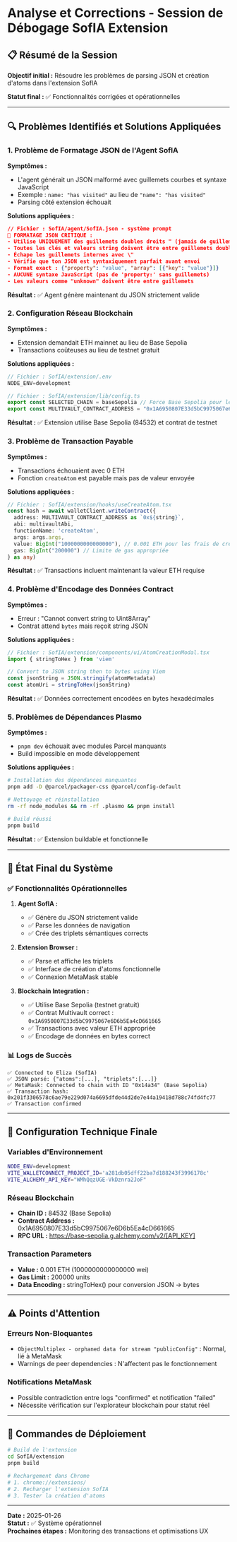 # Analyse et Corrections - Session de Débogage SofIA Extension

## 📋 Résumé de la Session

**Objectif initial :** Résoudre les problèmes de parsing JSON et création d'atoms dans l'extension SofIA

**Statut final :** ✅ Fonctionnalités corrigées et opérationnelles

---

## 🔍 Problèmes Identifiés et Solutions Appliquées

### 1. **Problème de Formatage JSON de l'Agent SofIA**

**Symptômes :**
- L'agent générait un JSON malformé avec guillemets courbes et syntaxe JavaScript
- Exemple : `name: "has visited"` au lieu de `"name": "has visited"`
- Parsing côté extension échouait

**Solutions appliquées :**
```json
// Fichier : SofIA/agent/SofIA.json - système prompt
🚨 FORMATAGE JSON CRITIQUE :
- Utilise UNIQUEMENT des guillemets doubles droits " (jamais de guillemets courbes ou simples)
- Toutes les clés et valeurs string doivent être entre guillemets doubles
- Échape les guillemets internes avec \"
- Vérifie que ton JSON est syntaxiquement parfait avant envoi
- Format exact : {"property": "value", "array": [{"key": "value"}]}
- AUCUNE syntaxe JavaScript (pas de 'property:' sans guillemets)
- Les valeurs comme "unknown" doivent être entre guillemets
```

**Résultat :** ✅ Agent génère maintenant du JSON strictement valide

### 2. **Configuration Réseau Blockchain**

**Symptômes :**
- Extension demandait ETH mainnet au lieu de Base Sepolia
- Transactions coûteuses au lieu de testnet gratuit

**Solutions appliquées :**
```typescript
// Fichier : SofIA/extension/.env
NODE_ENV=development

// Fichier : SofIA/extension/lib/config.ts
export const SELECTED_CHAIN = baseSepolia // Force Base Sepolia pour les tests
export const MULTIVAULT_CONTRACT_ADDRESS = "0x1A6950807E33d5bC9975067e6D6b5Ea4cD661665" // Force Base Sepolia
```

**Résultat :** ✅ Extension utilise Base Sepolia (84532) et contrat de testnet

### 3. **Problème de Transaction Payable**

**Symptômes :**
- Transactions échouaient avec 0 ETH
- Fonction `createAtom` est payable mais pas de valeur envoyée

**Solutions appliquées :**
```typescript
// Fichier : SofIA/extension/hooks/useCreateAtom.tsx
const hash = await walletClient.writeContract({
  address: MULTIVAULT_CONTRACT_ADDRESS as `0x${string}`,
  abi: multivaultAbi,
  functionName: 'createAtom',
  args: args.args,
  value: BigInt("1000000000000000"), // 0.001 ETH pour les frais de création d'atom
  gas: BigInt("200000") // Limite de gas appropriée
} as any)
```

**Résultat :** ✅ Transactions incluent maintenant la valeur ETH requise

### 4. **Problème d'Encodage des Données Contract**

**Symptômes :**
- Erreur : "Cannot convert string to Uint8Array"
- Contrat attend `bytes` mais reçoit string JSON

**Solutions appliquées :**
```typescript
// Fichier : SofIA/extension/components/ui/AtomCreationModal.tsx
import { stringToHex } from 'viem'

// Convert to JSON string then to bytes using Viem
const jsonString = JSON.stringify(atomMetadata)
const atomUri = stringToHex(jsonString)
```

**Résultat :** ✅ Données correctement encodées en bytes hexadécimales

### 5. **Problèmes de Dépendances Plasmo**

**Symptômes :**
- `pnpm dev` échouait avec modules Parcel manquants
- Build impossible en mode développement

**Solutions appliquées :**
```bash
# Installation des dépendances manquantes
pnpm add -D @parcel/packager-css @parcel/config-default

# Nettoyage et réinstallation
rm -rf node_modules && rm -rf .plasmo && pnpm install

# Build réussi
pnpm build
```

**Résultat :** ✅ Extension buildable et fonctionnelle

---

## 🎯 État Final du Système

### ✅ Fonctionnalités Opérationnelles

1. **Agent SofIA :**
   - ✅ Génère du JSON strictement valide
   - ✅ Parse les données de navigation
   - ✅ Crée des triplets sémantiques corrects

2. **Extension Browser :**
   - ✅ Parse et affiche les triplets
   - ✅ Interface de création d'atoms fonctionnelle
   - ✅ Connexion MetaMask stable

3. **Blockchain Integration :**
   - ✅ Utilise Base Sepolia (testnet gratuit)
   - ✅ Contrat Multivault correct : `0x1A6950807E33d5bC9975067e6D6b5Ea4cD661665`
   - ✅ Transactions avec valeur ETH appropriée
   - ✅ Encodage de données en bytes correct

### 📊 Logs de Succès

```
✅ Connected to Eliza (SofIA)
✅ JSON parsé: {"atoms":[...], "triplets":[...]}
✅ MetaMask: Connected to chain with ID "0x14a34" (Base Sepolia)
✅ Transaction hash: 0x201f3306578c6ae79e229d074a6695dfde44d2de7e44a19418d788c74fd4fc77
✅ Transaction confirmed
```

---

## 🔧 Configuration Technique Finale

### Variables d'Environnement
```bash
NODE_ENV=development
VITE_WALLETCONNECT_PROJECT_ID='a281db05dff22ba7d188243f3996178c'
VITE_ALCHEMY_API_KEY="WMhQqzUGE-VkDznra2JoF"
```

### Réseau Blockchain
- **Chain ID :** 84532 (Base Sepolia)
- **Contract Address :** 0x1A6950807E33d5bC9975067e6D6b5Ea4cD661665
- **RPC URL :** https://base-sepolia.g.alchemy.com/v2/[API_KEY]

### Transaction Parameters
- **Value :** 0.001 ETH (1000000000000000 wei)
- **Gas Limit :** 200000 units
- **Data Encoding :** stringToHex() pour conversion JSON → bytes

---

## ⚠️ Points d'Attention

### Erreurs Non-Bloquantes
- `ObjectMultiplex - orphaned data for stream "publicConfig"` : Normal, lié à MetaMask
- Warnings de peer dependencies : N'affectent pas le fonctionnement

### Notifications MetaMask
- Possible contradiction entre logs "confirmed" et notification "failed"
- Nécessite vérification sur l'explorateur blockchain pour statut réel

---

## 🚀 Commandes de Déploiement

```bash
# Build de l'extension
cd SofIA/extension
pnpm build

# Rechargement dans Chrome
# 1. chrome://extensions/
# 2. Recharger l'extension SofIA
# 3. Tester la création d'atoms
```

---

**Date :** 2025-01-26  
**Statut :** ✅ Système opérationnel  
**Prochaines étapes :** Monitoring des transactions et optimisations UX
